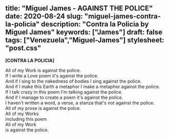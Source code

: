 title: "Miguel James - AGAINST THE POLICE"
date: 2020-08-24
slug: "miguel-james-contra-la-policia"
description: "Contra la Policia by Miguel James"
keywords: ["James"]
draft: false
tags: ["Venezuela","Miguel-James"]
stylesheet: "post.css"
---

**[CONTRA LA POLICIA]**

All of my Work is against the police.  
If I write a Love poem it's against the police.  
And if I sing to the nakedness of bodies I sing against the police.  
And if I make this Earth a metaphor I make a metaphor against the police.  
If I talk crazy in this poem I'm talking against the police.  
And if I manage to create a poem it's against the police.  
I haven't written a word, a verse, a stanza that's not against the police.  
All of my prose is against the polce.  
All of my Works  
including this poem  
All of my Work  
is against the police.  